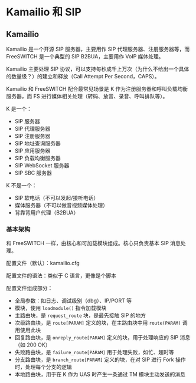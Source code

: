 # Kamailio 和 SIP

## Kamailio

Kamailio 是一个开源 SIP 服务器，主要用作 SIP 代理服务器、注册服务器等，而 FreeSWITCH 是一个典型的 SIP B2BUA，主要用作 VoIP 媒体处理。

Kamailio 主要处理 SIP 协议，可以支持每秒成千上万次（为什么不给出一个具体的数量级？）的建立和释放（Call Attempt Per Second，CAPS）。

Kamailio 和 FreeSWITCH 配合最常见场景是 K 作为注册服务器和呼叫负载均衡服务器，而 FS 进行媒体相关处理（转码、放音、录音、呼叫排队等）。

K 是一个：

- SIP 服务器
- SIP 代理服务器
- SIP 注册服务器
- SIP 地址查询服务器
- SIP 应用服务器
- SIP 负载均衡服务器
- SIP WebSocket 服务器
- SIP SBC 服务器

K 不是一个：

- SIP 软电话（不可以发起/接听电话）
- 媒体服务器（不可以做音视频媒体处理）
- 背靠背用户代理（B2BUA）

### 基本架构

和 FreeSWITCH 一样，由核心和可加载模块组成。核心只负责基本 SIP 消息处理。

配置文件（默认）：kamailio.cfg

配置文件的语法：类似于 C 语言，更像是个脚本

配置文件组成部分：
- 全局参数：如日志、调试级别（dbg）、IP/PORT 等
- 模块，使用 `loadmodule()` 指令加载模块
- 主路由块，是 `request_route` 块，是最先接触 SIP 的地方
- 次级路由块，是 `route[PARAM]` 定义的块，在主路由块中用 `route(PARAM)` 调用使用此块
- 回复路由块，是 `onreply_route[PARAM]` 定义的块，用于处理响应的 SIP 消息（如 200 OK）
- 失败路由块，是 `failure_route[PARAM]` 用于处理失败，如忙、超时等
- 分支路由块，是 `branch_route[PARAM]` 定义的块，在对 SIP 进行 Fork 操作时，处理每个分支的逻辑
- 本地路由块，用于在 K 作为 UAS 时产生一条通过 TM 模块主动发送的消息
